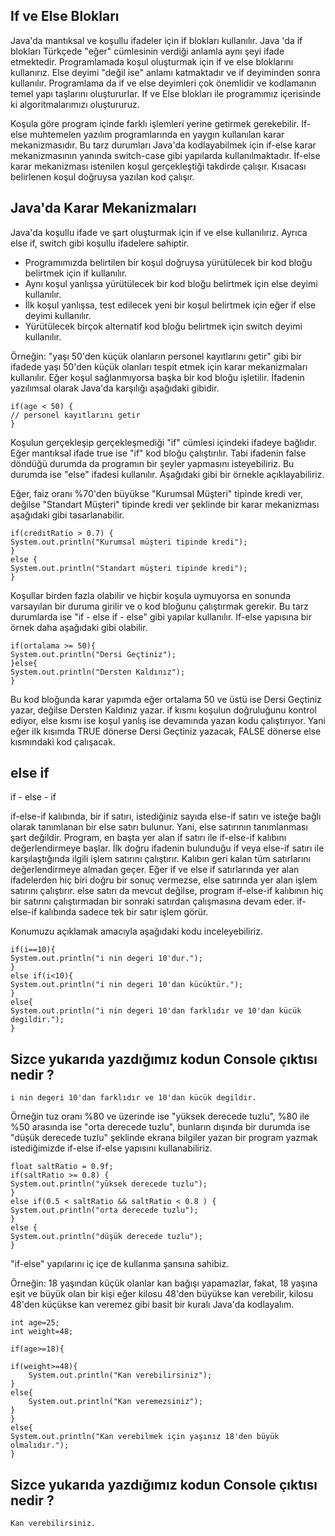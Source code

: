 If ve Else Blokları
-
Java'da mantıksal ve koşullu ifadeler için if blokları kullanılır. Java 'da if blokları Türkçede "eğer" cümlesinin verdiği anlamla aynı şeyi ifade etmektedir. Programlamada koşul oluşturmak için if ve else bloklarını kullanırız. Else deyimi "değil ise" anlamı katmaktadır ve if deyiminden sonra kullanılır. Programlama da if ve else deyimleri çok önemlidir ve kodlamanın temel yapı taşlarını oluştururlar. If ve Else blokları ile programımız içerisinde ki algoritmalarımızı oluştururuz.

Koşula göre program içinde farklı işlemleri yerine getirmek gerekebilir. If-else muhtemelen yazılım programlarında en yaygın kullanılan karar mekanizmasıdır. Bu tarz durumları Java'da kodlayabilmek için if-else karar mekanizmasının yanında switch-case gibi yapılarda kullanılmaktadır. İf-else karar mekanizması istenilen koşul gerçekleştiği takdirde çalışır. Kısacası belirlenen koşul doğruysa yazılan kod çalışır.

Java'da Karar Mekanizmaları
-
Java'da koşullu ifade ve şart oluşturmak için if ve else kullanılırız. Ayrıca else if, switch gibi koşullu ifadelere sahiptir.

- Programımızda belirtilen bir koşul doğruysa yürütülecek bir kod bloğu belirtmek için if kullanılır.
- Aynı koşul yanlışsa yürütülecek bir kod bloğu belirtmek için else deyimi kullanılır.
- İlk koşul yanlışsa, test edilecek yeni bir koşul belirtmek için eğer if else deyimi kullanılır.
- Yürütülecek birçok alternatif kod bloğu belirtmek için switch deyimi kullanılır.

Örneğin: "yaşı 50'den küçük olanların personel kayıtlarını getir" gibi bir ifadede yaşı 50'den küçük olanları tespit etmek için karar mekanizmaları kullanılır. Eğer koşul sağlanmıyorsa başka bir kod bloğu işletilir. İfadenin yazılımsal olarak Java'da karşılığı aşağıdaki gibidir.

    if(age < 50) {
    // personel kayıtlarını getir
    }

Koşulun gerçekleşip gerçekleşmediği "if" cümlesi içindeki ifadeye bağlıdır. Eğer mantıksal ifade true ise "if" kod bloğu çalıştırılır. Tabi ifadenin false döndüğü durumda da programın bir şeyler yapmasını isteyebiliriz. Bu durumda ise "else" ifadesi kullanılır. Aşağıdaki gibi bir örnekle açıklayabiliriz.

Eğer, faiz oranı %70'den büyükse "Kurumsal Müşteri" tipinde kredi ver, değilse "Standart Müşteri" tipinde kredi ver şeklinde bir karar mekanizması aşağıdaki gibi tasarlanabilir.

    if(creditRatio > 0.7) {
    System.out.println("Kurumsal müşteri tipinde kredi");
    }
    else {
    System.out.println("Standart müşteri tipinde kredi");
    }

Koşullar birden fazla olabilir ve hiçbir koşula uymuyorsa en sonunda varsayılan bir duruma girilir ve o kod bloğunu çalıştırmak gerekir. Bu tarz durumlarda ise "if - else if - else" gibi yapılar kullanılır. If-else yapısına bir örnek daha aşağıdaki gibi olabilir.

    if(ortalama >= 50){
    System.out.println("Dersi Geçtiniz");
    }else{      
    System.out.println("Dersten Kaldınız");
    }

Bu kod bloğunda karar yapımda eğer ortalama 50 ve üstü ise Dersi Geçtiniz yazar, değilse Dersten Kaldınız yazar. if kısmı koşulun doğruluğunu kontrol ediyor, else kısmı ise koşul yanlış ise devamında yazan kodu çalıştırıyor. Yani eğer ilk kısımda TRUE dönerse Dersi Geçtiniz yazacak, FALSE dönerse else kısmındaki kod çalışacak.

else if
-
if - else - if

if-else-if kalıbında, bir if satırı, istediğiniz sayıda else-if satırı ve isteğe bağlı olarak tanımlanan bir else satırı bulunur. Yani, else satırının tanımlanması şart değildir. Program, en başta yer alan if satırı ile if-else-if kalıbını değerlendirmeye başlar. İlk doğru ifadenin bulunduğu if veya else-if satırı ile karşılaştığında ilgili işlem satırını çalıştırır. Kalıbın geri kalan tüm satırlarını değerlendirmeye almadan geçer. Eğer if ve else if satırlarında yer alan ifadelerden hiç biri doğru bir sonuç vermezse, else satırında yer alan işlem satırını çalıştırır. else satırı da mevcut değilse, program if-else-if kalıbının hiç bir satırını çalıştırmadan bir sonraki satırdan çalışmasına devam eder. if-else-if kalıbında sadece tek bir satır işlem görür.

Konumuzu açıklamak amacıyla aşağıdaki kodu inceleyebiliriz.

    if(i==10){
    System.out.println("i nin degeri 10'dur.");
    }
    else if(i<10){
    System.out.println("i nin degeri 10'dan kücüktür.");   
    }
    else{
    System.out.println("i nin degeri 10'dan farklıdır ve 10'dan kücük degildir.");   
    }

Sizce yukarıda yazdığımız kodun Console çıktısı nedir ?
-
    i nin degeri 10'dan farklıdır ve 10'dan kücük degildir.

Örneğin tuz oranı %80 ve üzerinde ise "yüksek derecede tuzlu", %80 ile %50 arasında ise "orta derecede tuzlu", bunların dışında bir durumda ise "düşük derecede tuzlu" şeklinde ekrana bilgiler yazan bir program yazmak istediğimizde if-else if-else yapısını kullanabiliriz.

    float saltRatio = 0.9f;
    if(saltRatio >= 0.8) {
    System.out.println("yüksek derecede tuzlu");
    }
    else if(0.5 < saltRatio && saltRatio < 0.8 ) {
    System.out.println("orta derecede tuzlu");
    }
    else {
    System.out.println("düşük derecede tuzlu");
    }

"if-else" yapılarını iç içe de kullanma şansına sahibiz.

Örneğin: 18 yaşından küçük olanlar kan bağışı yapamazlar, fakat, 18 yaşına eşit ve büyük olan bir kişi eğer kilosu 48'den büyükse kan verebilir, kilosu 48'den küçükse kan veremez gibi basit bir kuralı Java'da kodlayalım.

    int age=25;    
    int weight=48;
    
    if(age>=18){
    
    if(weight>=48){    
        System.out.println("Kan verebilirsiniz");    
    } 
    else{  
        System.out.println("Kan veremezsiniz");    
    }
    }
    else{  
    System.out.println("Kan verebilmek için yaşınız 18'den büyük olmalıdır.");  
    } 

Sizce yukarıda yazdığımız kodun Console çıktısı nedir ?
-
    Kan verebilirsiniz.